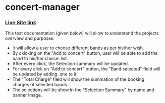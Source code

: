 # concert-manager

### [Live Site link](https://concert-manager-kazitanvir786.netlify.app/)

This text documentation (given below) will allow to understand the projects overview and purposes.
* It will allow a user to choose different bands as per his/her wish.
* By ckicking on the "Add to concert" button, user will be able to add the band to his/her choice. list.
* After every click, the Selection summary will be updated.
* For every click on "Add to concert" button, the "Band selected" field will be updated by adding .one to it.
* The "Total Charge" field will show the summation of the booking charges of selected bands.
* The selections will be show in the "Selection Summary" by name and banner image.
